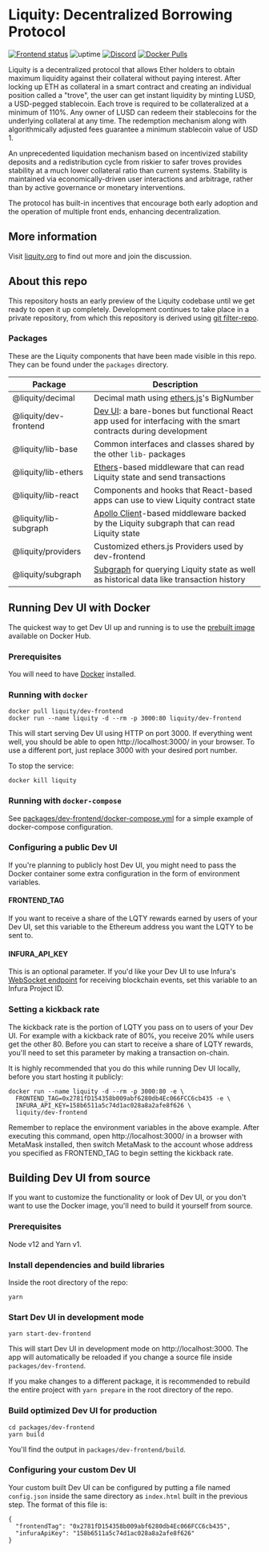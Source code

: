# Liquity: Decentralized Borrowing Protocol

[![Frontend status](https://img.shields.io/uptimerobot/status/m784948796-056b56fd51c67d682c11bb24?label=Frontend&logo=nginx&logoColor=white)](https://devui.liquity.org) ![uptime](https://img.shields.io/uptimerobot/ratio/7/m784948796-056b56fd51c67d682c11bb24) [![Discord](https://img.shields.io/discord/700620821198143498?label=join%20chat&logo=discord&logoColor=white)](https://discord.gg/2up5U32) [![Docker Pulls](https://img.shields.io/docker/pulls/liquity/dev-frontend?label=dev-frontend%20pulls&logo=docker&logoColor=white)](https://hub.docker.com/r/liquity/dev-frontend)

Liquity is a decentralized protocol that allows Ether holders to obtain maximum liquidity against
their collateral without paying interest. After locking up ETH as collateral in a smart contract and
creating an individual position called a "trove", the user can get instant liquidity by minting LUSD,
a USD-pegged stablecoin. Each trove is required to be collateralized at a minimum of 110%. Any
owner of LUSD can redeem their stablecoins for the underlying collateral at any time. The redemption
mechanism along with algorithmically adjusted fees guarantee a minimum stablecoin value of USD 1.

An unprecedented liquidation mechanism based on incentivized stability deposits and a redistribution
cycle from riskier to safer troves provides stability at a much lower collateral ratio than current
systems. Stability is maintained via economically-driven user interactions and arbitrage, rather
than by active governance or monetary interventions.

The protocol has built-in incentives that encourage both early adoption and the operation of
multiple front ends, enhancing decentralization.

## More information

Visit [liquity.org](https://www.liquity.org) to find out more and join the discussion.

## About this repo

This repository hosts an early preview of the Liquity codebase until we get ready to open it up completely. Development continues to take place in a private repository, from which this repository is derived using [git filter-repo](https://github.com/newren/git-filter-repo).

### Packages

These are the Liquity components that have been made visible in this repo. They can be found under the `packages` directory.

| Package               | Description                                                                                                                                 |
| --------------------- | ------------------------------------------------------------------------------------------------------------------------------------------- |
| @liquity/decimal      | Decimal math using [ethers.js](https://github.com/ethers-io/ethers.js/)'s BigNumber                                                         |
| @liquity/dev-frontend | [Dev UI](https://devui.liquity.org): a bare-bones but functional React app used for interfacing with the smart contracts during development |
| @liquity/lib-base     | Common interfaces and classes shared by the other `lib-` packages                                                                           |
| @liquity/lib-ethers   | [Ethers](https://github.com/ethers-io/ethers.js/)-based middleware that can read Liquity state and send transactions                        |
| @liquity/lib-react    | Components and hooks that React-based apps can use to view Liquity contract state                                                           |
| @liquity/lib-subgraph | [Apollo Client](https://github.com/apollographql/apollo-client)-based middleware backed by the Liquity subgraph that can read Liquity state |
| @liquity/providers    | Customized ethers.js Providers used by dev-frontend                                                                                         |
| @liquity/subgraph     | [Subgraph](https://thegraph.com) for querying Liquity state as well as historical data like transaction history                             |

## Running Dev UI with Docker

The quickest way to get Dev UI up and running is to use the [prebuilt image](https://hub.docker.com/r/liquity/dev-frontend) available on Docker Hub.

### Prerequisites

You will need to have [Docker](https://docs.docker.com/get-docker/) installed.

### Running with `docker`

```
docker pull liquity/dev-frontend
docker run --name liquity -d --rm -p 3000:80 liquity/dev-frontend
```

This will start serving Dev UI using HTTP on port 3000. If everything went well, you should be able to open http://localhost:3000/ in your browser. To use a different port, just replace 3000 with your desired port number.

To stop the service:

```
docker kill liquity
```

### Running with `docker-compose`

See [packages/dev-frontend/docker-compose.yml](packages/dev-frontend/docker-compose.yml) for a simple example of docker-compose configuration.

### Configuring a public Dev UI

If you're planning to publicly host Dev UI, you might need to pass the Docker container some extra configuration in the form of environment variables.

#### FRONTEND_TAG

If you want to receive a share of the LQTY rewards earned by users of your Dev UI, set this variable to the Ethereum address you want the LQTY to be sent to.

#### INFURA_API_KEY

This is an optional parameter. If you'd like your Dev UI to use Infura's [WebSocket endpoint](https://infura.io/docs/ethereum#section/Websockets) for receiving blockchain events, set this variable to an Infura Project ID.

### Setting a kickback rate

The kickback rate is the portion of LQTY you pass on to users of your Dev UI. For example with a kickback rate of 80%, you receive 20% while users get the other 80. Before you can start to receive a share of LQTY rewards, you'll need to set this parameter by making a transaction on-chain.

It is highly recommended that you do this while running Dev UI locally, before you start hosting it publicly:

```
docker run --name liquity -d --rm -p 3000:80 -e \
  FRONTEND_TAG=0x2781fD154358b009abf6280db4Ec066FCC6cb435 -e \
  INFURA_API_KEY=158b6511a5c74d1ac028a8a2afe8f626 \
  liquity/dev-frontend
```

Remember to replace the environment variables in the above example. After executing this command, open http://localhost:3000/ in a browser with MetaMask installed, then switch MetaMask to the account whose address you specified as FRONTEND_TAG to begin setting the kickback rate.

## Building Dev UI from source

If you want to customize the functionality or look of Dev UI, or you don't want to use the Docker image, you'll need to build it yourself from source.

### Prerequisites

Node v12 and Yarn v1.

### Install dependencies and build libraries

Inside the root directory of the repo:

```
yarn
```

### Start Dev UI in development mode

```
yarn start-dev-frontend
```

This will start Dev UI in development mode on http://localhost:3000. The app will automatically be reloaded if you change a source file inside `packages/dev-frontend`.

If you make changes to a different package, it is recommended to rebuild the entire project with `yarn prepare` in the root directory of the repo.

### Build optimized Dev UI for production

```
cd packages/dev-frontend
yarn build
```

You'll find the output in `packages/dev-frontend/build`.

### Configuring your custom Dev UI

Your custom built Dev UI can be configured by putting a file named `config.json` inside the same directory as `index.html` built in the previous step. The format of this file is:

```
{
  "frontendTag": "0x2781fD154358b009abf6280db4Ec066FCC6cb435",
  "infuraApiKey": "158b6511a5c74d1ac028a8a2afe8f626"
}
```
